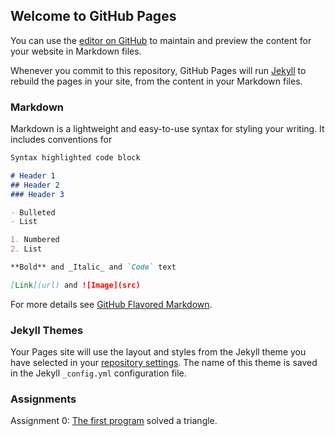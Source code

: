 ## Welcome to GitHub Pages

You can use the [editor on GitHub](https://github.com/Mark-Wspanialy/YOITY/edit/master/index.md) to maintain and preview the content for your website in Markdown files.

Whenever you commit to this repository, GitHub Pages will run [Jekyll](https://jekyllrb.com/) to rebuild the pages in your site, from the content in your Markdown files.

### Markdown

Markdown is a lightweight and easy-to-use syntax for styling your writing. It includes conventions for

```markdown
Syntax highlighted code block

# Header 1
## Header 2
### Header 3

- Bulleted
- List

1. Numbered
2. List

**Bold** and _Italic_ and `Code` text

[Link](url) and ![Image](src)
```

For more details see [GitHub Flavored Markdown](https://guides.github.com/features/mastering-markdown/).

### Jekyll Themes

Your Pages site will use the layout and styles from the Jekyll theme you have selected in your [repository settings](https://github.com/Mark-Wspanialy/YOITY/settings). The name of this theme is saved in the Jekyll `_config.yml` configuration file.

### Assignments
Assignment 0:
[The first program](https://github.com/Mark-Wspanialy/ICS3UO) solved a triangle.
